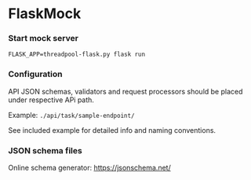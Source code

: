 # FlaskMock

### Start mock server

`FLASK_APP=threadpool-flask.py flask run`


### Configuration

API JSON schemas, validators and request processors should be placed under respective APi path.

Example:
`./api/task/sample-endpoint/`

See included example for detailed info and naming conventions.

### JSON schema files

Online schema generator: https://jsonschema.net/
